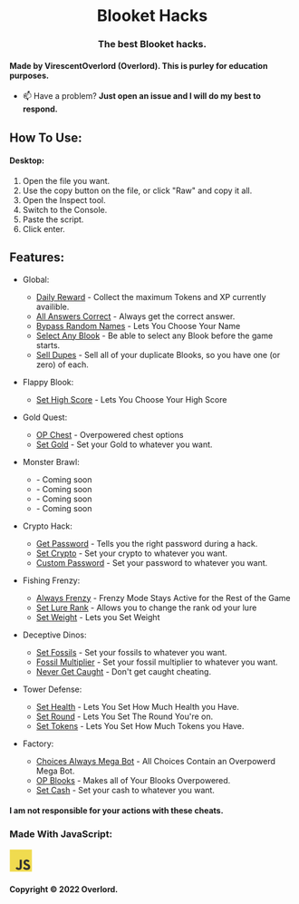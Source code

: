 <h1 align="center">Blooket Hacks</h1>
<h3 align="center">The best Blooket hacks.</h3>

#### Made by VirescentOverlord (Overlord). This is purley for education purposes.
- 📫 Have a problem? **Just open an issue and I will do my best to respond.**

## How To Use:
#### Desktop: 
1. Open the file you want.
2. Use the copy button on the file, or click "Raw" and copy it all.
3. Open the Inspect tool.
4. Switch to the Console.
5. Paste the script.
6. Click enter.

## Features:
- Global:
    - <a href="https://github.com/VirescentOverlord/Blooket-Hack/blob/main/Global/Add%20Daily%20Rewards">Daily Reward</a> - Collect the maximum Tokens and XP currently availible.
    - <a href="https://github.com/VirescentOverlord/Blooket-Hack/blob/main/Global/Answer%20Hack">All Answers Correct</a> - Always get the correct answer.
    - <a href="https://github.com/VirescentOverlord/Blooket-Hack/blob/main/Global/Random%20Name%20Bypass">Bypass Random Names</a> - Lets You Choose Your Name
    - <a href="https://github.com/VirescentOverlord/Blooket-Hack/blob/main/Global/Select%20Any%20Blook">Select Any Blook</a> - Be able to select any Blook before the game starts.
    - <a href="https://github.com/VirescentOverlord/Blooket-Hack/blob/main/Global/Sell%20Dupes">Sell Dupes</a> - Sell all of your duplicate Blooks, so you have one (or zero) of each.
   
- Flappy Blook:
    - <a href="https://github.com/VirescentOverlord/Blooket-Hack/blob/main/Flappy%20Blook/Set%20High%20Score">Set High Score</a> - Lets You Choose Your High Score


- Gold Quest:
    - <a href="https://github.com/VirescentOverlord/Blooket-Hack/blob/main/Gold%20Quest/Overpowered%20Chests">OP Chest</a> - Overpowered chest options
    - <a href="https://github.com/VirescentOverlord/Blooket-Hack/blob/main/Gold%20Quest/Set%20Gold">Set Gold</a> - Set your Gold to whatever you want.


- Monster Brawl:
    - <a href=""></a> - Coming soon
    - <a href=""></a> - Coming soon
    - <a href=""></a> - Coming soon
    - <a href=""></a> - Coming soon


- Crypto Hack:
    - <a href="https://github.com/VirescentOverlord/Blooket-Hack/blob/main/Crypto%20Hack/Get%20Correct%20Password">Get Password</a> - Tells you the right password during a hack.
    - <a href="https://github.com/VirescentOverlord/Blooket-Hack/blob/main/Crypto%20Hack/Set%20Crypto">Set Crypto</a> - Set your crypto to whatever you want.
    - <a href="https://github.com/VirescentOverlord/Blooket-Hack/blob/main/Crypto%20Hack/Custom%20Password">Custom Password</a> - Set your password to whatever you want.


- Fishing Frenzy:
    - <a href="https://github.com/VirescentOverlord/Blooket-Hack/blob/main/Fishing%20Frenzy/Always%20Frenzy">Always Frenzy</a> - Frenzy Mode Stays Active for the Rest of the Game
    - <a href="https://github.com/VirescentOverlord/Blooket-Hack/blob/main/Fishing%20Frenzy/Set%20Lure%20Rank">Set Lure Rank</a> - Allows you to change the rank od your lure
    - <a href="https://github.com/VirescentOverlord/Blooket-Hack/blob/main/Fishing%20Frenzy/Set%20Weight">Set Weight</a> - Lets you Set Weight


- Deceptive Dinos:
    - <a href="https://github.com/VirescentOverlord/Blooket-Hack/blob/main/Deceptive%20Dinos/Set%20Fossils">Set Fossils</a> - Set your fossils to whatever you want.
    - <a href="https://github.com/VirescentOverlord/Blooket-Hack/blob/main/Deceptive%20Dinos/Set%20Multiplier">Fossil Multiplier</a> - Set your fossil multiplier to whatever you want.
    - <a href="https://github.com/VirescentOverlord/Blooket-Hack/blob/main/Deceptive%20Dinos/Never%20Get%20Caught">Never Get Caught</a> - Don't get caught cheating.

- Tower Defense:
    - <a href="https://github.com/VirescentOverlord/Blooket-Hack/blob/main/Tower%20Defense/Set%20Health">Set Health</a> - Lets You Set How Much Health you Have.
    - <a href="https://github.com/VirescentOverlord/Blooket-Hack/blob/main/Tower%20Defense/Set%20Round">Set Round</a> - Lets You Set The Round You're on.
    - <a href="https://github.com/VirescentOverlord/Blooket-Hack/blob/main/Tower%20Defense/Set%20Tokens">Set Tokens</a> - Lets You Set How Much Tokens you Have.
    

- Factory:
    - <a href="https://github.com/VirescentOverlord/Blooket-Hack/blob/main/factory/Choices%20always%20OP%20mega%20bot">Choices Always Mega Bot</a> - All Choices Contain an Overpowerd Mega Bot.
    - <a href="https://github.com/VirescentOverlord/Blooket-Hack/blob/main/factory/Over%20Powered%20Blooks">OP Blooks</a> - Makes all of Your Blooks Overpowered.
    - <a href="https://github.com/VirescentOverlord/Blooket-Hack/blob/main/factory/Set%20Cash">Set Cash</a> - Set your cash to whatever you want.

#### I am not responsible for your actions with these cheats.

<h3 align="left">Made With JavaScript:</h3>
<p align="left"> <a href="https://developer.mozilla.org/en-US/docs/Web/JavaScript" target="_blank" rel="noreferrer"> <img src="https://raw.githubusercontent.com/devicons/devicon/master/icons/javascript/javascript-original.svg" alt="javascript" width="40" height="40"/> </a> </p>

#### Copyright &copy; 2022 Overlord.
